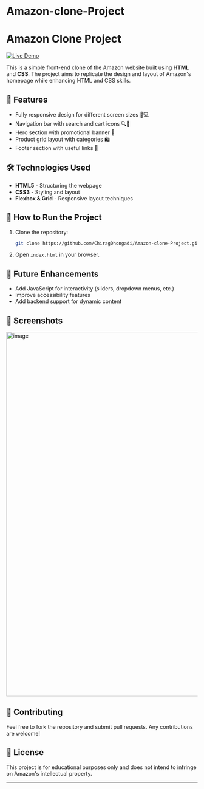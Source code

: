 # Amazon-clone-Project
# Amazon Clone Project

[![Live Demo](https://img.shields.io/badge/Amazon%20Clone-Live%20Demo-orange?logo=amazon)](https://chiragdhongadi.github.io/Amazon-clone-Project/)

This is a simple front-end clone of the Amazon website built using **HTML** and **CSS**. The project aims to replicate the design and layout of Amazon's homepage while enhancing HTML and CSS skills.

## 📌 Features

- Fully responsive design for different screen sizes 📱💻
- Navigation bar with search and cart icons 🔍🛒
- Hero section with promotional banner 🎉
- Product grid layout with categories 🛍️
- Footer section with useful links 🔗

## 🛠️ Technologies Used

- **HTML5** - Structuring the webpage
- **CSS3** - Styling and layout
- **Flexbox & Grid** - Responsive layout techniques

## 🚀 How to Run the Project
1. Clone the repository:
   ```sh
   git clone https://github.com/ChiragDhongadi/Amazon-clone-Project.git
   ```
2. Open `index.html` in your browser.

## 🎯 Future Enhancements
- Add JavaScript for interactivity (sliders, dropdown menus, etc.)
- Improve accessibility features
- Add backend support for dynamic content

## 🎨 Screenshots
<img width="960" alt="image" src="https://github.com/user-attachments/assets/9187578b-27e0-40a5-aceb-cddb55f7d7a1" />


## 🙌 Contributing
Feel free to fork the repository and submit pull requests. Any contributions are welcome!

## 📜 License
This project is for educational purposes only and does not intend to infringe on Amazon's intellectual property.

---


